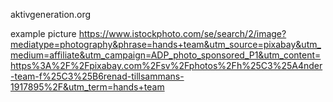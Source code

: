 aktivgeneration.org

example picture
https://www.istockphoto.com/se/search/2/image?mediatype=photography&phrase=hands+team&utm_source=pixabay&utm_medium=affiliate&utm_campaign=ADP_photo_sponsored_P1&utm_content=https%3A%2F%2Fpixabay.com%2Fsv%2Fphotos%2Fh%25C3%25A4nder-team-f%25C3%25B6renad-tillsammans-1917895%2F&utm_term=hands+team
